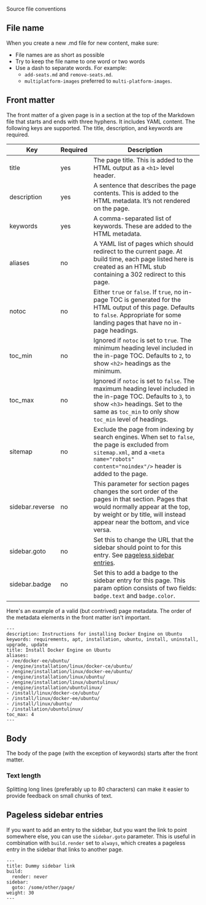 Source file conventions


## File name

When you create a new .md file for new content, make sure: 
- File names are as short as possible
- Try to keep the file name to one word or two words
- Use a dash to separate words. For example:
  - `add-seats.md`  and `remove-seats.md`.
  - `multiplatform-images` preferred to `multi-platform-images`.

## Front matter

The front matter of a given page is in a section at the top of the Markdown
file that starts and ends with three hyphens. It includes YAML content. The
following keys are supported. The title, description, and keywords are required.

| Key             | Required | Description                                                                                                                                                                                                    |
|-----------------|----------|----------------------------------------------------------------------------------------------------------------------------------------------------------------------------------------------------------------|
| title           | yes      | The page title. This is added to the HTML output as a `<h1>` level header.                                                                                                                                     |
| description     | yes      | A sentence that describes the page contents. This is added to the HTML metadata. It’s not rendered on the page.                                                                                                |
| keywords        | yes      | A comma-separated list of keywords. These are added to the HTML metadata.                                                                                                                                      |
| aliases         | no       | A YAML list of pages which should redirect to the current page. At build time, each page listed here is created as an HTML stub containing a 302 redirect to this page.                                        |
| notoc           | no       | Either `true` or `false`. If `true`, no in-page TOC is generated for the HTML output of this page. Defaults to `false`. Appropriate for some landing pages that have no in-page headings.                      |
| toc_min         | no       | Ignored if `notoc` is set to `true`. The minimum heading level included in the in-page TOC. Defaults to `2`, to show `<h2>` headings as the minimum.                                                           |
| toc_max         | no       | Ignored if `notoc` is set to `false`. The maximum heading level included in the in-page TOC. Defaults to `3`, to show `<h3>` headings. Set to the same as `toc_min` to only show `toc_min` level of headings.  |
| sitemap         | no       | Exclude the page from indexing by search engines. When set to `false`, the page is excluded from `sitemap.xml`, and a `<meta name="robots" content="noindex"/>` header is added to the page.                   |
| sidebar.reverse | no       | This parameter for section pages changes the sort order of the pages in that section. Pages that would normally appear at the top, by weight or by title, will instead appear near the bottom, and vice versa. |
| sidebar.goto    | no       | Set this to change the URL that the sidebar should point to for this entry. See [pageless sidebar entries](#pageless-sidebar-entries).                                                                         |
| sidebar.badge   | no       | Set this to add a badge to the sidebar entry for this page. This param option consists of two fields: `badge.text` and `badge.color`.                                                                          |

Here's an example of a valid (but contrived) page metadata. The order of
the metadata elements in the front matter isn't important.

```text
---
description: Instructions for installing Docker Engine on Ubuntu
keywords: requirements, apt, installation, ubuntu, install, uninstall, upgrade, update
title: Install Docker Engine on Ubuntu
aliases:
- /ee/docker-ee/ubuntu/
- /engine/installation/linux/docker-ce/ubuntu/
- /engine/installation/linux/docker-ee/ubuntu/
- /engine/installation/linux/ubuntu/
- /engine/installation/linux/ubuntulinux/
- /engine/installation/ubuntulinux/
- /install/linux/docker-ce/ubuntu/
- /install/linux/docker-ee/ubuntu/
- /install/linux/ubuntu/
- /installation/ubuntulinux/
toc_max: 4
---
```

## Body

The body of the page (with the exception of keywords) starts after the front matter.

### Text length

Splitting long lines (preferably up to 80 characters) can make it easier to provide feedback on small chunks of text.

## Pageless sidebar entries

If you want to add an entry to the sidebar, but you want the link to point somewhere else, you can use the `sidebar.goto` parameter.
This is useful in combination with `build.render` set to `always`, which creates a pageless entry in the sidebar that links to another page.

```text
---
title: Dummy sidebar link
build:
  render: never
sidebar:
  goto: /some/other/page/
weight: 30
---
```
